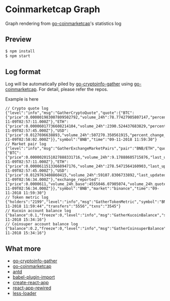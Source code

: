 # Coinmarketcap Graph
Graph rendering from [go-coinmarketcap](https://github.com/hexoul/go-coinmarketcap)'s statistics log

## Preview

```bash
$ npm install
$ npm start
```

## Log format
Log will be automatically piled by [go-cryptoinfo-gather](https://github.com/hexoul/go-cryptoinfo-gather) using [go-coinmarketcap](https://github.com/hexoul/go-coinmarketcap). For detail, please refer the repos.

Example is here
```
// Crypto quote log
{"level":"info","msg":"GatherCryptoQuote","quote":{"BTC":{"price":0.000001983007809502792,"volume_24h":78.77427905807147,"percent_change_1h":1.0903,"percent_change_24h":0.4569,"percent_change_7d":2.5535,"last_updated":"2018-11-09T02:57:11.000Z"},"ETH":{"price":0.00006017736608214104,"volume_24h":2390.524437683829,"percent_change_1h":1.1054,"percent_change_24h":1.1574,"percent_change_7d":-2.9337,"last_updated":"2018-11-09T02:57:45.000Z"},"USD":{"price":0.0127696638893,"volume_24h":507270.350561915,"percent_change_1h":0.942635,"percent_change_24h":-0.504137,"percent_change_7d":3.6068,"last_updated":"2018-11-09T02:58:02.000Z"}},"symbol":"BNB","time":"09-11-2018 11:59:30"}
// Market pair log
{"level":"info","msg":"GatherExchangeMarketPairs","pair":"BNB/ETH","quote":{"BTC":{"price":0.0000020151027888331716,"volume_24h":9.17888605715876,"last_updated":"2018-11-09T02:57:11.000Z"},"ETH":{"price":0.00006115133668947176,"volume_24h":278.5471564160903,"last_updated":"2018-11-09T02:57:45.000Z"},"USD":{"price":0.0129763408860415,"volume_24h":59107.8306733892,"last_updated":"2018-11-09T02:56:34.000Z"},"exchange_reported":{"price":0.0000611,"volume_24h_base":4555046.07905074,"volume_24h_quote":278.31331543,"last_updated":"2018-11-09T02:56:34.000Z"}},"symbol":"BNB","market":"binance","time":"09-11-2018 11:59:30"}
// Token metric log
{"holders":"2199","level":"info","msg":"GatherTokenMetric","symbol":"BNB","time":"09-11-2018 11:59:44","transfers":"5556","txns":"3545"}
// Kucoin account balance log
{"balance":0.1,"freeze":0,"level":"info","msg":"GatherKucoinBalance","symbol":"BTC","time":"07-11-2018 15:34:16"}
// Coinsuper account balance log
{"balance":0.2,"freeze":0,"level":"info","msg":"GatherCoinsuperBalance","symbol":"BTC","time":"07-11-2018 15:34:16"}
```

## What more

- [go-cryptoinfo-gather](https://github.com/hexoul/go-cryptoinfo-gather)
- [go-coinmarketcap](https://github.com/hexoul/go-coinmarketcap)
- [antd](https://github.com/ant-design/ant-design/)
- [babel-plugin-import](http://github.com/ant-design/babel-plugin-import/)
- [create-react-app](https://github.com/facebookincubator/create-react-app)
- [react-app-rewired](https://github.com/timarney/react-app-rewired)
- [less-loader](https://github.com/webpack/less-loader)

